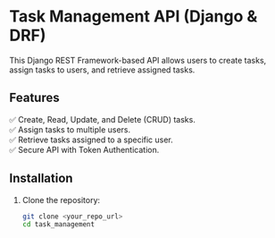 # Task Management API (Django & DRF)

This Django REST Framework-based API allows users to create tasks, assign tasks to users, and retrieve assigned tasks.

## Features
✅ Create, Read, Update, and Delete (CRUD) tasks.  
✅ Assign tasks to multiple users.  
✅ Retrieve tasks assigned to a specific user.  
✅ Secure API with Token Authentication.  

## Installation
1. Clone the repository:
   ```sh
   git clone <your_repo_url>
   cd task_management
